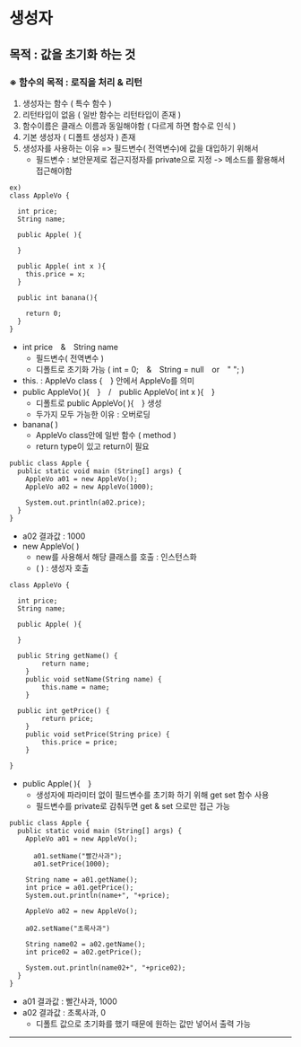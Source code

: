 # 생성자
## 목적 : 값을 초기화 하는 것
### ※ 함수의 목적 : 로직을 처리 & 리턴
1. 생성자는 함수 ( 특수 함수 )
2. 리턴타입이 없음 ( 일반 함수는 리턴타입이 존재 )
3. 함수이름은 클래스 이름과 동일해야함 ( 다르게 하면 함수로 인식 )
4. 기본 생성자 ( 디폴트 생성자 ) 존재
5. 생성자를 사용하는 이유 => 필드변수( 전역변수)에 값을 대입하기 위해서
    - 필드변수 : 보안문제로 접근지정자를 private으로 지정 -> 메소드를 활용해서 접근해야함

```
ex)
class AppleVo {

  int price;
  String name;

  public Apple( ){
    
  }

  public Apple( int x ){
    this.price = x;
  }

  public int banana(){

    return 0;
  }
}
```
- int price　&　String name 
  - 필드변수( 전역변수 )
  - 디폴트로 초기화 가능 ( int = 0;　&　String = null　or　" "; )
- this. : AppleVo class {　} 안에서 AppleVo를 의미
- public AppleVo( ){　}　/　public AppleVo( int x ){　}
  - 디폴트로 public AppleVo( ){　} 생성
  - 두가지 모두 가능한 이유 : 오버로딩
- banana( ) 
  - AppleVo class안에 일반 함수 ( method )
  - return type이 있고 return이 필요

```
public class Apple {
  public static void main (String[] args) {
    AppleVo a01 = new AppleVo();
    AppleVo a02 = new AppleVo(1000);

    System.out.println(a02.price);
  }
}
```
- a02 결과값 : 1000
- new AppleVo( )
  - new를 사용해서 해당 클래스를 호출 : 인스턴스화
  - ( ) : 생성자 호출
```
class AppleVo {

  int price;
  String name;

  public Apple( ){
    
  }
 
  public String getName() {
		return name;
	}
	public void setName(String name) {
		this.name = name;
	}

  public int getPrice() {
		return price;
	}
	public void setPrice(String price) {
		this.price = price;
	}

}
```
- public Apple( ){　}
  - 생성자에 파라미터 없이 필드변수를 초기화 하기 위해 get set 함수 사용
  - 필드변수를 private로 감춰두면 get & set 으로만 접근 가능
```
public class Apple {
  public static void main (String[] args) {
    AppleVo a01 = new AppleVo();
    
      a01.setName("빨간사과");
      a01.setPrice(1000);
  
    String name = a01.getName();
    int price = a01.getPrice();
    System.out.println(name+", "+price);

    AppleVo a02 = new AppleVo();

    a02.setName("초록사과")

    String name02 = a02.getName();
    int price02 = a02.getPrice();

    System.out.println(name02+", "+price02);
  }
}
```
- a01 결과값 : 빨간사과, 1000
- a02 결과값 : 초록사과, 0
  - 디폴트 값으로 초기화를 했기 때문에 원하는 값만 넣어서 출력 가능
---